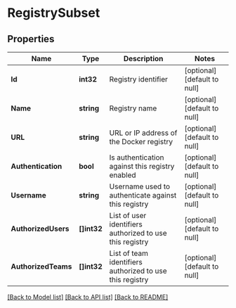# RegistrySubset

## Properties
Name | Type | Description | Notes
------------ | ------------- | ------------- | -------------
**Id** | **int32** | Registry identifier | [optional] [default to null]
**Name** | **string** | Registry name | [optional] [default to null]
**URL** | **string** | URL or IP address of the Docker registry | [optional] [default to null]
**Authentication** | **bool** | Is authentication against this registry enabled | [optional] [default to null]
**Username** | **string** | Username used to authenticate against this registry | [optional] [default to null]
**AuthorizedUsers** | **[]int32** | List of user identifiers authorized to use this registry | [optional] [default to null]
**AuthorizedTeams** | **[]int32** | List of team identifiers authorized to use this registry | [optional] [default to null]

[[Back to Model list]](../README.md#documentation-for-models) [[Back to API list]](../README.md#documentation-for-api-endpoints) [[Back to README]](../README.md)


